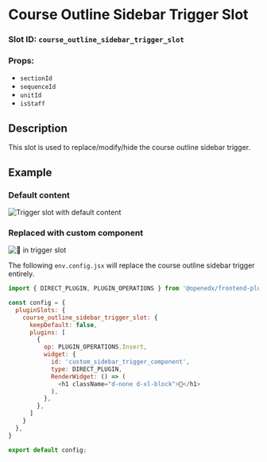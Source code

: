 # Course Outline Sidebar Trigger Slot

### Slot ID: `course_outline_sidebar_trigger_slot`
### Props:
* `sectionId`
* `sequenceId`
* `unitId`
* `isStaff`

## Description

This slot is used to replace/modify/hide the course outline sidebar trigger.

## Example

### Default content
![Trigger slot with default content](./screenshot_default.png)

### Replaced with custom component
![📌 in trigger slot](./screenshot_custom.png)

The following `env.config.jsx` will replace the course outline sidebar trigger entirely.

```js
import { DIRECT_PLUGIN, PLUGIN_OPERATIONS } from '@openedx/frontend-plugin-framework';

const config = {
  pluginSlots: {
    course_outline_sidebar_trigger_slot: {
      keepDefault: false,
      plugins: [
        {
          op: PLUGIN_OPERATIONS.Insert,
          widget: {
            id: 'custom_sidebar_trigger_component',
            type: DIRECT_PLUGIN,
            RenderWidget: () => (
              <h1 className="d-none d-xl-block">📌</h1>
            ),
          },
        },
      ]
    }
  },
}

export default config;
```
